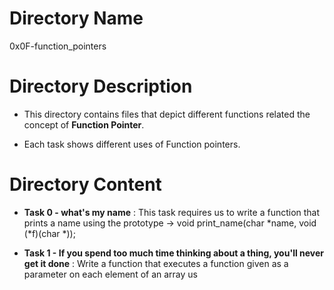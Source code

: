 # Directory Name

0x0F-function_pointers

# Directory Description

* This directory contains files that depict different functions related the concept of **Function Pointer**.

* Each task shows different uses of Function pointers.

# Directory Content

* **Task 0 - what's my name** 
	: This task requires us to write a function that prints a name using the prototype -> void print_name(char *name, void (*f)(char *));

* **Task 1 -  If you spend too much time thinking about a thing, you'll never get it done**
	: Write a function that executes a function given as a parameter on each element of an array us
